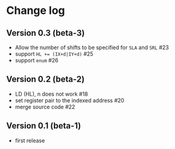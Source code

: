 # Change log

## Version 0.3 (beta-3)

- Allow the number of shifts to be specified for `SLA` and `SRL` #23
- support `HL += (IX+d|IY+d)` #25
- support `enum` #26

## Version 0.2 (beta-2)

- LD (HL), n does not work #18
- set register pair to the indexed address #20
- merge source code #22

## Version 0.1 (beta-1)

- first release

